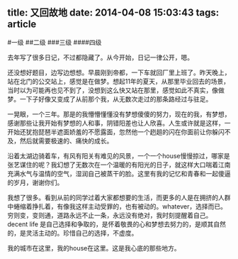title: 又回故地
date: 2014-04-08 15:03:43
tags: article
---
#一级
##二级
###三级
####四级

去年写了很多日记，不过都隐藏了。从今开始，日记一律公开，嗯。

还没想好题目，边写边想想。早晨刚到帝都，一下车就回厂里上班了。昨天晚上，站在北门的公交站上，感觉是在做梦。想起11年的夏天，从那里毕业回去的场景，当时以为可能再也见不到了，没想到这么快又站在那里，感觉如此不真实，像做梦。一下子好像又变成了从前那个我，从无数次走过的那条路经过与驻足。

一晃眼，一个三年。那是的我懵懵懂懂没有梦想傻傻的努力，现在的我，有梦想，感谢那些让我开始有梦想的人和事，阴错阳差也让人欣喜。人生或许就是这样，一开始还犹抱琵琶半遮面娇羞的不愿露面，忽然他一个趔趄的闪在你面前让你躲闪不及，然后就需要极速的、痛快的成长。

沿着太湖边骑着车，有风有阳关有难见的风景，一个一个house慢慢掠过，哪家是张艺谋住的呢？我幻想了无数次在一个温暖的有阳光的日子，就这样大口喘着江南充满水气与温情的空气，湿润自己被蒸干的脸。这里有我的记忆和青春和一起傻逼的岁月，谢谢你们。

我想了很多。看到从前的同学过着大家都想要的生活，而更多的人是在拥挤的人群中蜷缩着挣扎着，有像我这样主动受罪的，也有被动的。whatever，选择而已。穷则变，变则通，道路永远不止一条，永远没有绝对，我时刻提醒着自己。decent life 是自己选择和争取的，是怀着敬畏的心和梦想去努力的，是顺其自然的，是灵活主动的。珍惜自己的选择，不虚度。

我的城市在这里，我的house在这里。这是我心底的那些地方。